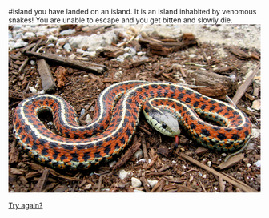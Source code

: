 #island
you have landed on an island. It is an island inhabited by venomous snakes! You are unable to escape and you get bitten and slowly die.
![](island.png)

[Try again?](../plane.md)